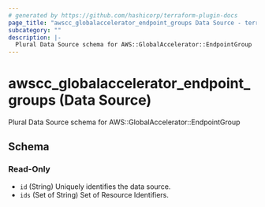```yaml
---
# generated by https://github.com/hashicorp/terraform-plugin-docs
page_title: "awscc_globalaccelerator_endpoint_groups Data Source - terraform-provider-awscc"
subcategory: ""
description: |-
  Plural Data Source schema for AWS::GlobalAccelerator::EndpointGroup
---
```


# awscc_globalaccelerator_endpoint_groups (Data Source)

Plural Data Source schema for AWS::GlobalAccelerator::EndpointGroup



<!-- schema generated by tfplugindocs -->
## Schema

### Read-Only

- `id` (String) Uniquely identifies the data source.
- `ids` (Set of String) Set of Resource Identifiers.
